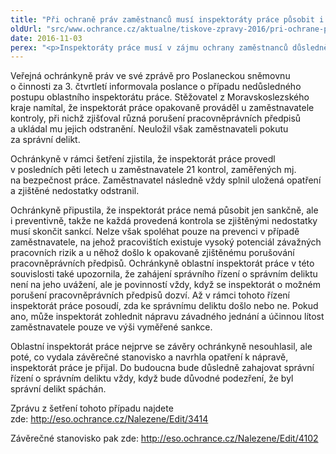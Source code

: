 ```yaml
---
title: "Při ochraně práv zaměstnanců musí inspektoráty práce působit i sankčně"
oldUrl: "src/www.ochrance.cz/aktualne/tiskove-zpravy-2016/pri-ochrane-prav-zamestnancu-musi-inspektoraty-prace-pusobit-i-sankcne"
date: 2016-11-03
perex: "<p>Inspektoráty práce musí v zájmu ochrany zaměstnanců důsledně plnit jak úlohu preventivní, tak i sankční. Jestliže zjistí, že zaměstnavatel porušil pracovněprávní předpisy, musí s ním vždy zahájit správní řízení o správním deliktu. Fakt, že zaměstnavatel následně projevil vstřícnost a zjištěné nedostatky odstranil, může inspektorát práce zohlednit pouze ve výši sankce, ale není to důvodem k nezahájení správního řízení s ním.</p>"
---
```


<!-- imported from the old website -->

<p>Veřejná ochránkyně práv ve své zprávě pro Poslaneckou sněmovnu o činnosti za 3. čtvrtletí informovala poslance o případu nedůsledného postupu oblastního inspektorátu práce. Stěžovatel z Moravskoslezského kraje namítal, že inspektorát práce opakovaně prováděl u zaměstnavatele kontroly, při nichž zjišťoval různá porušení pracovněprávních předpisů a ukládal mu jejich odstranění. Neuložil však zaměstnavateli pokutu za správní delikt. </p> <p>Ochránkyně v rámci šetření zjistila, že inspektorát práce provedl v posledních pěti letech u zaměstnavatele 21 kontrol, zaměřených mj. na bezpečnost práce. Zaměstnavatel následně vždy splnil uložená opatření a zjištěné nedostatky odstranil.</p> <p>Ochránkyně připustila, že inspektorát práce nemá působit jen sankčně, ale i preventivně, takže ne každá provedená kontrola se zjištěnými nedostatky musí skončit sankcí. Nelze však spoléhat pouze na prevenci v případě zaměstnavatele, na jehož pracovištích existuje vysoký potenciál závažných pracovních rizik a u něhož došlo k opakovaně zjištěnému porušování pracovněprávních předpisů. Ochránkyně oblastní inspektorát práce v této souvislosti také upozornila, že zahájení správního řízení o správním deliktu není na jeho uvážení, ale je povinností vždy, když se inspektorát o možném porušení pracovněprávních předpisů dozví. Až v rámci tohoto řízení inspektorát práce posoudí, zda ke správnímu deliktu došlo nebo ne. Pokud ano, může inspektorát zohlednit nápravu závadného jednání a účinnou lítost zaměstnavatele pouze ve výši vyměřené sankce.</p> <p>Oblastní inspektorát práce nejprve se závěry ochránkyně nesouhlasil, ale poté, co vydala závěrečné stanovisko a navrhla opatření k nápravě, inspektorát práce je přijal. Do budoucna bude důsledně zahajovat správní řízení o správním deliktu vždy, když bude důvodné podezření, že byl správní delikt spáchán.</p><p>Zprávu z šetření tohoto případu najdete zde: <a title="Otevření do nového okna" href="http://eso.ochrance.cz/Nalezene/Edit/3414" target="_blank">http://eso.ochrance.cz/Nalezene/Edit/3414</a> <img alt="" src="https://www.ochrance.cz/typo3/ext/od_linkdesc/icons/external.gif" class="od_linkdesc_icon_external" /></p><p>Závěrečné stanovisko pak zde: <a title="Otevření do nového okna" href="http://eso.ochrance.cz/Nalezene/Edit/4102" target="_blank">http://eso.ochrance.cz/Nalezene/Edit/4102</a> <img alt="" src="https://www.ochrance.cz/typo3/ext/od_linkdesc/icons/external.gif" class="od_linkdesc_icon_external" /> </p>
